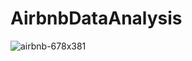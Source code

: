 # AirbnbDataAnalysis

![airbnb-678x381](https://user-images.githubusercontent.com/92783883/165147017-c3fc1cb5-051f-4f32-ac62-8f3feb6c4285.png)
